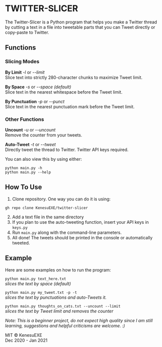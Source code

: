 # TWITTER-SLICER
The Twitter-Slicer is a Python program that helps you make a Twitter 
thread by cutting a text in a file into tweetable parts that you
can Tweet directly or copy-paste to Twitter.

## Functions
### Slicing Modes 
**By Limit**   *-l* or *--limit*   
Slice text into strictly 280-character chunks to maximize Tweet limit.  

**By Space** *-s*   or *--space* *(default)*    
Slice text in the nearest whitespace before the Tweet limit.  

**By Punctuation**   *-p* or *--punct*  
Slice text in the nearest punctuation mark before the Tweet limit.  

### Other Functions
**Uncount** *-u* or *--uncount*   
Remove the counter from your tweets.   

**Auto-Tweet** *-t* or *--tweet*   
Directly tweet the thread to Twitter. Twitter API keys required.

You can also view this by using either:
```
python main.py -h
python main.py --help
```
## How To Use
1. Clone repository. One way you can do it is using:
```
gh repo clone KenesuEXE/twitter-slicer
```
2. Add a text file in the same directory
3. If you plan to use the auto-tweeting function, insert your API keys in `keys.py`
4. Run `main.py` along with the command-line parameters.
5. All done! The tweets should be printed in the console or automatically tweeted.

## Example
Here are some examples on how to run the program:   

`python main.py text_here.txt`  
*slices the text by space (default)*  

`python main.py my_tweet.txt -p -t`  
*slices the text by punctuations and auto-Tweets it.*      

`python main.py thoughts_on_cats.txt --uncount --limit`  
*slices the text by Tweet limit and removes the counter*  

*Note: This is a beginner project, do not expect high quality since I am still learning, suggestions and helpful criticisms are welcome. :)*  

MIT © KenesuEXE  
Dec 2020 - Jan 2021

